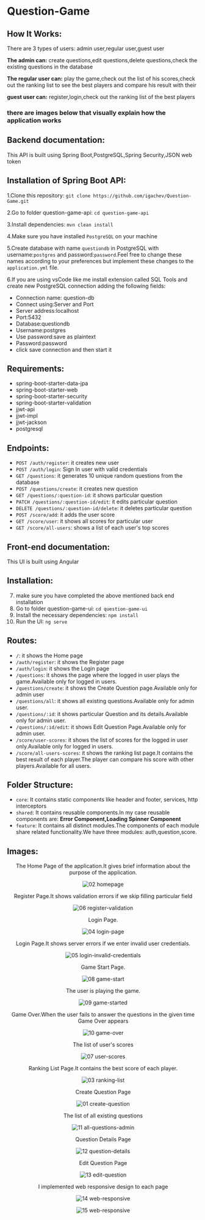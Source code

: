 # Question-Game

## How It Works:
<p>There are 3 types of users: admin user,regular user,guest user</p>
<p><strong>The admin can:</strong> create questions,edit questions,delete questions,check the existing questions in the database</p>
<p><strong>The regular user can:</strong> play the game,check out the list of his scores,check out the ranking list to see the best players and compare his result with their</p>
<p><strong>guest user can:</strong> register,login,check out the ranking list of the best players</p>
<h3>there are images below that visually explain how the application works</h3>

## Backend documentation:
<p>This API is built using Spring Boot,PostgreSQL,Spring Security,JSON web token</p>

## Installation of Spring Boot API:
1.Clone this repository: `git clone https://github.com/igachev/Question-Game.git`

2.Go to folder question-game-api: `cd question-game-api`

3.Install dependencies: `mvn clean install`

4.Make sure you have installed `PostgreSQL` on your machine

5.Create database with name `questiondb` in PostgreSQL with username:`postgres` and password:`password`.Feel free to change these names according to your preferences but implement these changes to the `application.yml` file.

6.If you are using vsCode like me install extension called SQL Tools and create new PostgreSQL connection adding the following fields:
- Connection name: question-db
- Connect using:Server and Port
- Server address:localhost
- Port:5432
- Database:questiondb
- Username:postgres
- Use password:save as plaintext
- Password:password
- click save connection and then start it

## Requirements:
- spring-boot-starter-data-jpa
- spring-boot-starter-web
- spring-boot-starter-security
- spring-boot-starter-validation
- jjwt-api
- jjwt-impl
- jjwt-jackson
- postgresql

## Endpoints:
- `POST /auth/register`: it creates new user
- `POST /auth/login`: Sign In user with valid credentials
- `GET /questions`: it generates 10 unique random questions from the database
- `POST /questions/create`: it creates new question
- `GET /questions/:question-id`: it shows particular question
- `PATCH /questions/:question-id/edit`: it edits particular question
- `DELETE /questions/:question-id/delete`: it deletes particular question
- `POST /score/add`: it adds the user score
- `GET /score/user`: it shows all scores for particular user
- `GET /score/all-users`: shows a list of each user's top scores

## Front-end documentation:
<p>This UI is built using Angular</p>

## Installation:
7. make sure you have completed the above mentioned back end installation
8. Go to folder question-game-ui: `cd question-game-ui`
9. Install the necessary dependencies: `npm install`
10. Run the UI: `ng serve`

## Routes:
- `/`: it shows the Home page
- `/auth/register`: it shows the Register page
- `/auth/login`: it shows the Login page
- `/questions`: it shows the page where the logged in user plays the game.Available only for logged in users.
- `/questions/create`: it shows the Create Question page.Available only for admin user
- `/questions/all`: it shows all existing questions.Available only for admin user.
- `/questions/:id`: it shows particular Question and its details.Available only for admin user.
- `/questions/:id/edit`: it shows Edit Question Page.Available only for admin user.
- `/score/user-scores`: it shows the list of scores for the logged in user only.Available only for logged in users.
- `/score/all-users-scores`: it shows the ranking list page.It contains the best result of each player.The player can compare his score with other players.Available for all users.

## Folder Structure:
- `core`: It contains static components like header and footer, services, http interceptors
- `shared`: It contains reusable components.In my case reusable components are: <strong>Error Component,Loading Spinner Component</strong>
- `feature`: It contains all distinct modules.The components of each module share related functionality.We have three modules: auth,question,score.

## Images:
<div align="center">
  <p>The Home Page of the application.It gives brief information about the purpose of the application.</p>

  ![02 homepage](https://github.com/user-attachments/assets/37c439e2-4d15-4f23-a2d6-ce793775679f)

</div>

<div align="center">
  <p>Register Page.It shows validation errors if we skip filling particular field</p>

  ![06 register-validation](https://github.com/user-attachments/assets/af55a423-2199-4567-b05c-e61e209a3489)

</div>

<div align="center">
  <p>Login Page.</p>

  ![04 login-page](https://github.com/user-attachments/assets/a1a5dfe9-1d69-425b-83fd-4e09c658932d)

</div>

<div align="center">
  <p>Login Page.It shows server errors if we enter invalid user credentials.</p>

  ![05 login-invalid-credentials](https://github.com/user-attachments/assets/46f2e030-d22c-476c-a726-b9361066be33)

</div>

<div align="center">
  <p>Game Start Page.</p>

  ![08 game-start](https://github.com/user-attachments/assets/3732ac71-5d22-4a93-b809-c6326cd5f4fe)

</div>

<div align="center">
  <p>The user is playing the game.</p>

  ![09 game-started](https://github.com/user-attachments/assets/e60aac61-3c7a-4263-9b21-7851032fbc00)

</div>

<div align="center">
  <p>Game Over.When the user fails to answer the questions in the given time Game Over appears</p>

  ![10 game-over](https://github.com/user-attachments/assets/762ce29d-b15e-48cf-9ac9-a70fb6efb303)

</div>

<div align="center">
  <p>The list of user's scores</p>

  ![07 user-scores](https://github.com/user-attachments/assets/fc391aee-e077-4f66-8910-e19209f362a1)

</div>

<div align="center">
  <p>Ranking List Page.It contains the best score of each player.</p>

  ![03 ranking-list](https://github.com/user-attachments/assets/ba255a8a-bc9d-4378-a48f-b6f9219457ea)

</div>

<div align="center">
  <p>Create Question Page</p>

  ![01 create-question](https://github.com/user-attachments/assets/bcdfaf2f-dcb5-41c1-9c4a-f3ea8115eb89)

</div>

<div align="center">
  <p>The list of all existing questions</p>

  ![11 all-questions-admin](https://github.com/user-attachments/assets/6b5b29e3-18c8-4ba4-a60d-ce0b7f8dbce4)

</div>

<div align="center">
  <p>Question Details Page</p>

  ![12 question-details](https://github.com/user-attachments/assets/5d2ad9b0-40a2-4e3f-ae27-a09dff891d1e)

</div>

<div align="center">
  <p>Edit Question Page</p>

  ![13 edit-question](https://github.com/user-attachments/assets/c701e26f-0844-49a9-b032-7de8ce9cb160)

</div>

<div align="center">
  <p>I implemented web responsive design to each page</p>

  ![14 web-responsive](https://github.com/user-attachments/assets/6d2eadb6-e1d9-4a0b-a842-6874abf2f81e)

  ![15 web-responsive](https://github.com/user-attachments/assets/dbe525c7-484f-4d8c-aab0-7372eda8a64b)


</div>
